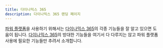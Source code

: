 ```yaml
---
title: 다이나믹스 365
description: 다이나믹스 365 랜딩 페이지
---
```


[파워 플랫폼][pp]을 사용하기 위해서는 [다이나믹스 365][d365]의 각종 기능들을 잘 알고 있으면 도움이 됩니다. [다이나믹스 365][d365]의 방대한 기능들을 여기서 다 다루지는 않고 파워 플랫폼 사용에 필요한 기능들만 추려서 소개합니다.


[pp]: https://powerplatform.microsoft.com/ko-kr/?WT.mc_id=power-34890-juyoo
[d365]: https://dynamics.microsoft.com/ko-kr/?WT.mc_id=power-34890-juyoo
